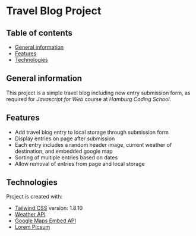 # Travel Blog Project
## Table of contents
* [General information](#general-information)
* [Features](#features)
* [Technologies](#technologies)

## General information
This project is a simple travel blog including new entry submission form, as required for _Javascript for Web_ course at _Hamburg Coding School_.

## Features
* Add travel blog entry to local storage through submission form
* Display entries on page after submission
* Each entry includes a random header image, current weather of destination, and embedded google map
* Sorting of multiple entries based on dates
* Allow removal of entries from page and local storage

## Technologies
Project is created with:
* [Tailwind CSS](https://tailwindcss.com/ "TailwindCSS Homepage") version: 1.8.10
* [Weather API](https://openweathermap.org/api "Weather API documentation")
* [Google Maps Embed API](https://developers.google.com/maps/documentation/embed/get-started "Google Maps Embed API documentation")
* [Lorem Picsum](https://picsum.photos/ "Lorem Picsum main page") 
